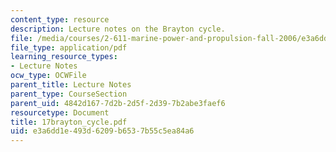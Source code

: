 ```yaml
---
content_type: resource
description: Lecture notes on the Brayton cycle.
file: /media/courses/2-611-marine-power-and-propulsion-fall-2006/e3a6dd1e493d6209b6537b55c5ea84a6_17brayton_cycle.pdf
file_type: application/pdf
learning_resource_types:
- Lecture Notes
ocw_type: OCWFile
parent_title: Lecture Notes
parent_type: CourseSection
parent_uid: 4842d167-7d2b-2d5f-2d39-7b2abe3faef6
resourcetype: Document
title: 17brayton_cycle.pdf
uid: e3a6dd1e-493d-6209-b653-7b55c5ea84a6
---
```

